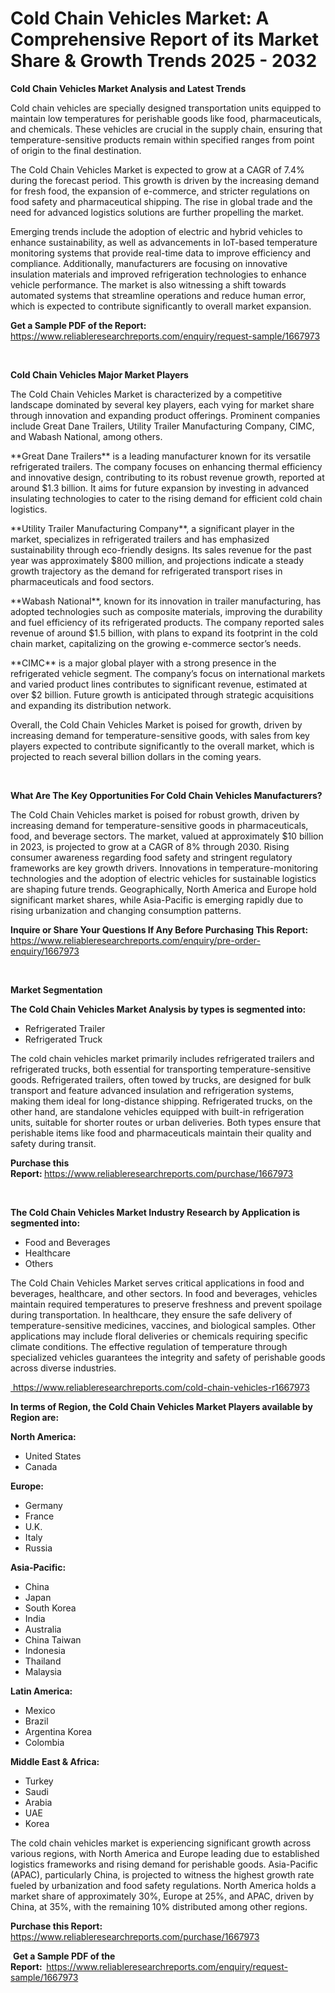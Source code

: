 <p><h1>Cold Chain Vehicles Market: A Comprehensive Report of its Market Share & Growth Trends 2025 - 2032</h1></p><p><strong>Cold Chain Vehicles Market Analysis and Latest Trends</strong></p>
<p><p>Cold chain vehicles are specially designed transportation units equipped to maintain low temperatures for perishable goods like food, pharmaceuticals, and chemicals. These vehicles are crucial in the supply chain, ensuring that temperature-sensitive products remain within specified ranges from point of origin to the final destination.</p><p>The Cold Chain Vehicles Market is expected to grow at a CAGR of 7.4% during the forecast period. This growth is driven by the increasing demand for fresh food, the expansion of e-commerce, and stricter regulations on food safety and pharmaceutical shipping. The rise in global trade and the need for advanced logistics solutions are further propelling the market.</p><p>Emerging trends include the adoption of electric and hybrid vehicles to enhance sustainability, as well as advancements in IoT-based temperature monitoring systems that provide real-time data to improve efficiency and compliance. Additionally, manufacturers are focusing on innovative insulation materials and improved refrigeration technologies to enhance vehicle performance. The market is also witnessing a shift towards automated systems that streamline operations and reduce human error, which is expected to contribute significantly to overall market expansion.</p></p>
<p><strong>Get a Sample PDF of the Report:&nbsp;</strong> <a href="https://www.reliableresearchreports.com/enquiry/request-sample/1667973?utm_campaign=2739&utm_medium=2&utm_source=Github&utm_content=ia&utm_term=17042025&utm_id=cold-chain-vehicles">https://www.reliableresearchreports.com/enquiry/request-sample/1667973</a></p>
<p>&nbsp;</p>
<p><strong>Cold Chain Vehicles Major Market Players</strong></p>
<p><p>The Cold Chain Vehicles Market is characterized by a competitive landscape dominated by several key players, each vying for market share through innovation and expanding product offerings. Prominent companies include Great Dane Trailers, Utility Trailer Manufacturing Company, CIMC, and Wabash National, among others.</p><p>**Great Dane Trailers** is a leading manufacturer known for its versatile refrigerated trailers. The company focuses on enhancing thermal efficiency and innovative design, contributing to its robust revenue growth, reported at around $1.3 billion. It aims for future expansion by investing in advanced insulating technologies to cater to the rising demand for efficient cold chain logistics.</p><p>**Utility Trailer Manufacturing Company**, a significant player in the market, specializes in refrigerated trailers and has emphasized sustainability through eco-friendly designs. Its sales revenue for the past year was approximately $800 million, and projections indicate a steady growth trajectory as the demand for refrigerated transport rises in pharmaceuticals and food sectors.</p><p>**Wabash National**, known for its innovation in trailer manufacturing, has adopted technologies such as composite materials, improving the durability and fuel efficiency of its refrigerated products. The company reported sales revenue of around $1.5 billion, with plans to expand its footprint in the cold chain market, capitalizing on the growing e-commerce sector’s needs.</p><p>**CIMC** is a major global player with a strong presence in the refrigerated vehicle segment. The company’s focus on international markets and varied product lines contributes to significant revenue, estimated at over $2 billion. Future growth is anticipated through strategic acquisitions and expanding its distribution network.</p><p>Overall, the Cold Chain Vehicles Market is poised for growth, driven by increasing demand for temperature-sensitive goods, with sales from key players expected to contribute significantly to the overall market, which is projected to reach several billion dollars in the coming years.</p></p>
<p>&nbsp;</p>
<p><strong>What Are The Key Opportunities For Cold Chain Vehicles Manufacturers?</strong></p>
<p><p>The Cold Chain Vehicles market is poised for robust growth, driven by increasing demand for temperature-sensitive goods in pharmaceuticals, food, and beverage sectors. The market, valued at approximately $10 billion in 2023, is projected to grow at a CAGR of 8% through 2030. Rising consumer awareness regarding food safety and stringent regulatory frameworks are key growth drivers. Innovations in temperature-monitoring technologies and the adoption of electric vehicles for sustainable logistics are shaping future trends. Geographically, North America and Europe hold significant market shares, while Asia-Pacific is emerging rapidly due to rising urbanization and changing consumption patterns.</p></p>
<p><strong>Inquire or Share Your Questions If Any Before Purchasing This Report:</strong> <a href="https://www.reliableresearchreports.com/enquiry/pre-order-enquiry/1667973?utm_campaign=2739&utm_medium=2&utm_source=Github&utm_content=ia&utm_term=17042025&utm_id=cold-chain-vehicles">https://www.reliableresearchreports.com/enquiry/pre-order-enquiry/1667973</a></p>
<p>&nbsp;</p>
<p><strong>Market Segmentation</strong></p>
<p><strong>The Cold Chain Vehicles Market Analysis by types is segmented into:</strong></p>
<p><ul><li>Refrigerated Trailer</li><li>Refrigerated Truck</li></ul></p>
<p><p>The cold chain vehicles market primarily includes refrigerated trailers and refrigerated trucks, both essential for transporting temperature-sensitive goods. Refrigerated trailers, often towed by trucks, are designed for bulk transport and feature advanced insulation and refrigeration systems, making them ideal for long-distance shipping. Refrigerated trucks, on the other hand, are standalone vehicles equipped with built-in refrigeration units, suitable for shorter routes or urban deliveries. Both types ensure that perishable items like food and pharmaceuticals maintain their quality and safety during transit.</p></p>
<p><strong>Purchase this Report:&nbsp;</strong><a href="https://www.reliableresearchreports.com/purchase/1667973?utm_campaign=2739&utm_medium=2&utm_source=Github&utm_content=ia&utm_term=17042025&utm_id=cold-chain-vehicles">https://www.reliableresearchreports.com/purchase/1667973</a></p>
<p>&nbsp;</p>
<p><strong>The Cold Chain Vehicles Market Industry Research by Application is segmented into:</strong></p>
<p><ul><li>Food and Beverages</li><li>Healthcare</li><li>Others</li></ul></p>
<p><p>The Cold Chain Vehicles Market serves critical applications in food and beverages, healthcare, and other sectors. In food and beverages, vehicles maintain required temperatures to preserve freshness and prevent spoilage during transportation. In healthcare, they ensure the safe delivery of temperature-sensitive medicines, vaccines, and biological samples. Other applications may include floral deliveries or chemicals requiring specific climate conditions. The effective regulation of temperature through specialized vehicles guarantees the integrity and safety of perishable goods across diverse industries.</p></p>
<p><a href="https://www.reliableresearchreports.com/cold-chain-vehicles-r1667973?utm_campaign=2739&utm_medium=2&utm_source=Github&utm_content=ia&utm_term=17042025&utm_id=cold-chain-vehicles">&nbsp;https://www.reliableresearchreports.com/cold-chain-vehicles-r1667973</a></p>
<p><strong>In terms of Region, the Cold Chain Vehicles Market Players available by Region are:</strong></p>
<p>
    <p> <strong> North America: </strong>
        <ul>
            <li>United States</li>
            <li>Canada</li>
        </ul>
        </p> 
    <p> <strong> Europe: </strong>
        <ul>
            <li>Germany</li>
            <li>France</li>
            <li>U.K.</li>
            <li>Italy</li>
            <li>Russia</li>
        </ul>
        </p> 
    <p> <strong> Asia-Pacific: </strong>
        <ul>
            <li>China</li>
            <li>Japan</li>
            <li>South Korea</li>
            <li>India</li>
            <li>Australia</li>
            <li>China Taiwan</li>
            <li>Indonesia</li>
            <li>Thailand</li>
            <li>Malaysia</li>
        </ul>
        </p> 
    <p> <strong> Latin America: </strong>
        <ul>
            <li>Mexico</li>
            <li>Brazil</li>
            <li>Argentina Korea</li>
            <li>Colombia</li>
        </ul>
        </p> 
    <p> <strong> Middle East & Africa: </strong>
        <ul>
            <li>Turkey</li>
            <li>Saudi</li>
            <li>Arabia</li>
            <li>UAE</li>
            <li>Korea</li>
        </ul>
    </p>
    </p>
<p><p>The cold chain vehicles market is experiencing significant growth across various regions, with North America and Europe leading due to established logistics frameworks and rising demand for perishable goods. Asia-Pacific (APAC), particularly China, is projected to witness the highest growth rate fueled by urbanization and food safety regulations. North America holds a market share of approximately 30%, Europe at 25%, and APAC, driven by China, at 35%, with the remaining 10% distributed among other regions.</p></p>
<p><strong>Purchase this Report: </strong><a href="https://www.reliableresearchreports.com/purchase/1667973?utm_campaign=2739&utm_medium=2&utm_source=Github&utm_content=ia&utm_term=17042025&utm_id=cold-chain-vehicles">https://www.reliableresearchreports.com/purchase/1667973</a></p>
<p>&nbsp;<strong>Get a Sample PDF of the Report:&nbsp;&nbsp;</strong><a href="https://www.reliableresearchreports.com/enquiry/request-sample/1667973?utm_campaign=2739&utm_medium=2&utm_source=Github&utm_content=ia&utm_term=17042025&utm_id=cold-chain-vehicles">https://www.reliableresearchreports.com/enquiry/request-sample/1667973</a></p>
<p><strong></strong></p>
<p><p></p><p></p><p></p></p>